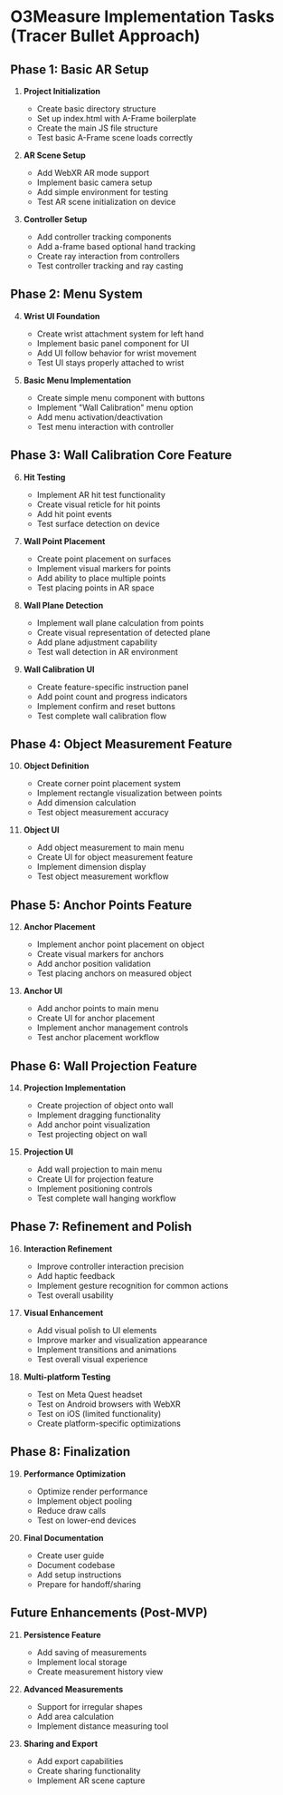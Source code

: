 # O3Measure Implementation Tasks (Tracer Bullet Approach)

## Phase 1: Basic AR Setup

1. **Project Initialization**
   - Create basic directory structure
   - Set up index.html with A-Frame boilerplate
   - Create the main JS file structure
   - Test basic A-Frame scene loads correctly

2. **AR Scene Setup**
   - Add WebXR AR mode support
   - Implement basic camera setup
   - Add simple environment for testing
   - Test AR scene initialization on device

3. **Controller Setup**
   - Add controller tracking components
   - Add a-frame based optional hand tracking 
   - Create ray interaction from controllers
   - Test controller tracking and ray casting

## Phase 2: Menu System

4. **Wrist UI Foundation**
   - Create wrist attachment system for left hand
   - Implement basic panel component for UI
   - Add UI follow behavior for wrist movement
   - Test UI stays properly attached to wrist

5. **Basic Menu Implementation**
   - Create simple menu component with buttons
   - Implement "Wall Calibration" menu option
   - Add menu activation/deactivation
   - Test menu interaction with controller

## Phase 3: Wall Calibration Core Feature

6. **Hit Testing**
   - Implement AR hit test functionality
   - Create visual reticle for hit points
   - Add hit point events 
   - Test surface detection on device

7. **Wall Point Placement**
   - Create point placement on surfaces
   - Implement visual markers for points
   - Add ability to place multiple points
   - Test placing points in AR space

8. **Wall Plane Detection**
   - Implement wall plane calculation from points
   - Create visual representation of detected plane
   - Add plane adjustment capability
   - Test wall detection in AR environment

9. **Wall Calibration UI**
   - Create feature-specific instruction panel
   - Add point count and progress indicators
   - Implement confirm and reset buttons
   - Test complete wall calibration flow

## Phase 4: Object Measurement Feature

10. **Object Definition**
    - Create corner point placement system
    - Implement rectangle visualization between points
    - Add dimension calculation
    - Test object measurement accuracy

11. **Object UI**
    - Add object measurement to main menu
    - Create UI for object measurement feature
    - Implement dimension display
    - Test object measurement workflow

## Phase 5: Anchor Points Feature

12. **Anchor Placement**
    - Implement anchor point placement on object
    - Create visual markers for anchors
    - Add anchor position validation
    - Test placing anchors on measured object

13. **Anchor UI**
    - Add anchor points to main menu
    - Create UI for anchor placement
    - Implement anchor management controls
    - Test anchor placement workflow

## Phase 6: Wall Projection Feature

14. **Projection Implementation**
    - Create projection of object onto wall
    - Implement dragging functionality
    - Add anchor point visualization
    - Test projecting object on wall

15. **Projection UI**
    - Add wall projection to main menu
    - Create UI for projection feature
    - Implement positioning controls
    - Test complete wall hanging workflow

## Phase 7: Refinement and Polish

16. **Interaction Refinement**
    - Improve controller interaction precision
    - Add haptic feedback
    - Implement gesture recognition for common actions
    - Test overall usability

17. **Visual Enhancement**
    - Add visual polish to UI elements
    - Improve marker and visualization appearance
    - Implement transitions and animations
    - Test overall visual experience

18. **Multi-platform Testing**
    - Test on Meta Quest headset
    - Test on Android browsers with WebXR
    - Test on iOS (limited functionality)
    - Create platform-specific optimizations

## Phase 8: Finalization

19. **Performance Optimization**
    - Optimize render performance
    - Implement object pooling
    - Reduce draw calls
    - Test on lower-end devices

20. **Final Documentation**
    - Create user guide
    - Document codebase
    - Add setup instructions
    - Prepare for handoff/sharing

## Future Enhancements (Post-MVP)

21. **Persistence Feature**
    - Add saving of measurements
    - Implement local storage
    - Create measurement history view

22. **Advanced Measurements**
    - Support for irregular shapes
    - Add area calculation
    - Implement distance measuring tool

23. **Sharing and Export**
    - Add export capabilities
    - Create sharing functionality
    - Implement AR scene capture